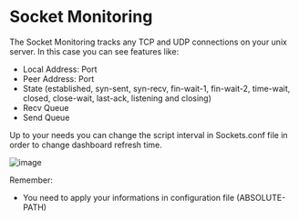 # Socket Monitoring

The Socket Monitoring tracks any TCP and UDP connections on your unix server. In this case you can see features like:

- Local Address: Port
- Peer Address: Port
- State (established, syn-sent, syn-recv, fin-wait-1, fin-wait-2, time-wait, closed, close-wait, last-ack, listening and closing)
- Recv Queue
- Send Queue

Up to your needs you can change the script interval in Sockets.conf file in order to change dashboard refresh time.

![image](https://user-images.githubusercontent.com/43276746/183843364-6fb2887f-a070-47c0-b795-c2a28779c4b7.png)

Remember:
- You need to apply your informations in configuration file (ABSOLUTE-PATH)
